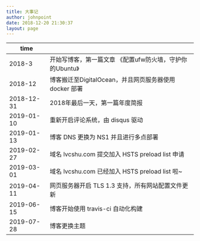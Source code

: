 ```yaml
---
title: 大事记
author: johnpoint
date: 2018-12-20 21:30:37
layout: page
---
```


| time | |
| --- | --- |
|2018-3| 开始写博客，第一篇文章 《配置ufw防火墙，守护你的Ubuntu》|
|2018-12|博客搬迁至DigitalOcean，并且网页服务器使用 docker 部署|
|2018-12-31|2018年最后一天，第一篇年度简报|
|2019-01-10|重新开启评论系统，由 disqus 驱动|
|2019-01-13|博客 DNS 更换为 NS1 并且进行多点部署|
|2019-02-27|域名 lvcshu.com 提交加入 HSTS preload list 申请|
|2019-03-01|域名 lvcshu.com 已经加入 HSTS preload list 啦~|
|2019-04-11|网页服务器开启 TLS 1.3 支持，所有网站配置文件更新|
|2019-06-15|博客开始使用 travis-ci 自动化构建|
|2019-07-28|博客更换主题|